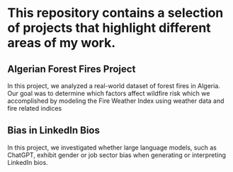 # This repository contains a selection of projects that highlight different areas of my work.

## Algerian Forest Fires Project
In this project, we analyzed a real-world dataset of forest fires in Algeria. Our goal was to determine which factors affect wildfire risk which we accomplished by modeling the Fire Weather Index using weather data and fire related indices

## Bias in LinkedIn Bios
In this project, we investigated whether large language models, such as ChatGPT, exhibit gender or job sector bias when generating or interpreting LinkedIn bios. 
